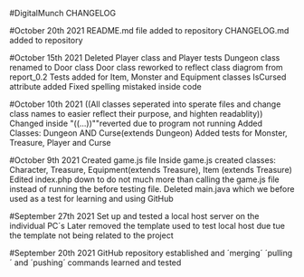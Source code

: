 #DigitalMunch CHANGELOG

#October 20th 2021
README.md file added to repository
CHANGELOG.md added to repository

#October 15th 2021
Deleted Player class and Player tests
Dungeon class renamed to Door class
Door class reworked to reflect class diagrom from report_0.2
Tests added for Item, Monster and Equipment classes
IsCursed attribute added
Fixed spelling mistaked inside code

#October 10th 2021
((All classes seperated into sperate files and change class names to easier reflect their purpose, and highten readablity))
Changed inside "((...))""reverted due to program not running
Added Classes: Dungeon AND Curse(extends Dungeon)
Added tests for Monster, Treasure, Player and Curse

#October 9th 2021
Created game.js file 
Inside game.js created classes: Character, Treasure, Equipment(extends Treasure), Item (extends Treasure)
Edited index.php down to do not much more than calling the game.js file instead of running the before testing file. 
Deleted main.java which we before used as a test for learning and using GitHub

#September 27th 2021
Set up and tested a local host server on the individual PC´s 
Later removed the template used to test local host due tue the template not being related to the project

#September 20th 2021
GitHub repository established and ´merging´ ´pulling´ and ´pushing´ commands learned and tested
